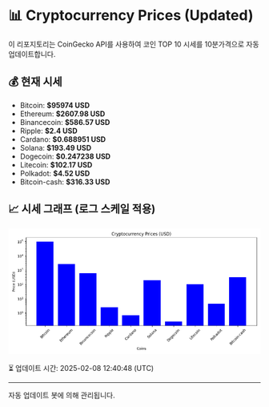 
# 📊 Cryptocurrency Prices (Updated)

이 리포지토리는 CoinGecko API를 사용하여 코인 TOP 10 시세를 10분가격으로 자동 업데이트합니다.

## 💰 현재 시세
- Bitcoin: **$95974 USD**
- Ethereum: **$2607.98 USD**
- Binancecoin: **$586.57 USD**
- Ripple: **$2.4 USD**
- Cardano: **$0.688951 USD**
- Solana: **$193.49 USD**
- Dogecoin: **$0.247238 USD**
- Litecoin: **$102.17 USD**
- Polkadot: **$4.52 USD**
- Bitcoin-cash: **$316.33 USD**

## 📈 시세 그래프 (로그 스케일 적용)
![Crypto Prices](crypto_prices.png)

⏳ 업데이트 시간: 2025-02-08 12:40:48 (UTC)

---
자동 업데이트 봇에 의해 관리됩니다.
